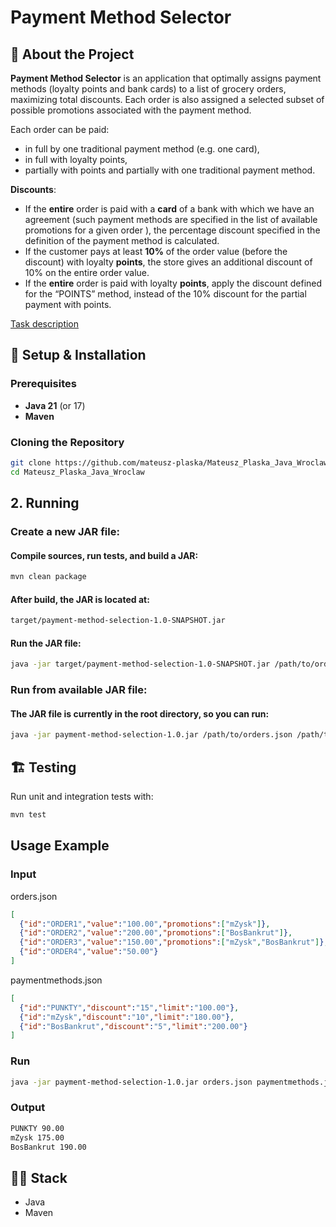 # Payment Method Selector

## 📌 About the Project
**Payment Method Selector** is an application that optimally assigns payment methods (loyalty points and bank cards) to a list of grocery orders, maximizing total discounts. Each order is also assigned a 
selected subset of possible promotions associated with the payment method.

Each order can be paid:

- in full by one traditional payment method (e.g. one card),
- in full with loyalty points,
- partially with points and partially with one traditional payment method.

**Discounts**:
- If the **entire** order is paid with a **card** of a bank with which we have an agreement (such payment methods are specified in the list of available promotions for a given order ), the percentage discount specified in the definition of the payment method is calculated.
- If the customer pays at least **10%** of the order value (before the discount) with loyalty **points**, the store gives an additional discount of 10% on the entire order value.
- If the **entire** order is paid with loyalty **points**, apply the discount defined for the “POINTS” method, instead of the 10% discount for the partial payment with points.

[Task description](2025%20Promocje%20dla%20metod%20płatności%20v2.pdf)

## 🚀 Setup & Installation

### Prerequisites
- **Java 21** (or 17)  
- **Maven**

### Cloning the Repository
```sh
git clone https://github.com/mateusz-plaska/Mateusz_Plaska_Java_Wroclaw.git
cd Mateusz_Plaska_Java_Wroclaw
```

## 2. Running
### Create a new JAR file:
#### Compile sources, run tests, and build a JAR:
```sh
mvn clean package
```
#### After build, the JAR is located at:
```sh
target/payment-method-selection-1.0-SNAPSHOT.jar
```
#### Run the JAR file:
```sh
java -jar target/payment-method-selection-1.0-SNAPSHOT.jar /path/to/orders.json /path/to/paymentmethods.json
```

### Run from available JAR file:
#### The JAR file is currently in the root directory, so you can run:
```sh
java -jar payment-method-selection-1.0.jar /path/to/orders.json /path/to/paymentmethods.json
```

## 🏗️ Testing
Run unit and integration tests with:
```sh
mvn test
```

## Usage Example
### Input
orders.json
```json
[
  {"id":"ORDER1","value":"100.00","promotions":["mZysk"]},
  {"id":"ORDER2","value":"200.00","promotions":["BosBankrut"]},
  {"id":"ORDER3","value":"150.00","promotions":["mZysk","BosBankrut"]},
  {"id":"ORDER4","value":"50.00"}
]
```
paymentmethods.json
```json
[
  {"id":"PUNKTY","discount":"15","limit":"100.00"},
  {"id":"mZysk","discount":"10","limit":"180.00"},
  {"id":"BosBankrut","discount":"5","limit":"200.00"}
]
```
### Run
```sh
java -jar payment-method-selection-1.0.jar orders.json paymentmethods.json
```
### Output
```diff
PUNKTY 90.00
mZysk 175.00
BosBankrut 190.00
```

## 👨‍💻 Stack
- Java
- Maven
